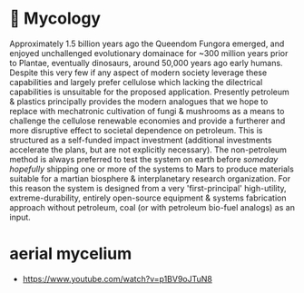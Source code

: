 # 🍄 Mycology



Approximately 1.5 billion years ago the Queendom Fungora emerged, and enjoyed unchallenged evolutionary domainace for ~300 million years prior to Plantae, eventually dinosaurs, around 50,000 years ago early humans. Despite this very few if any aspect of modern society leverage these capabilities and largely prefer cellulose which lacking the dilectrical capabilities is unsuitable for the proposed application.  Presently petroleum & plastics principally provides the modern analogues that we hope to replace with mechatronic cultivation of fungi & mushrooms as a means to challenge the cellulose renewable economies and provide a furtherer and more disruptive effect to societal dependence on petroleum.  This is structured as a self-funded impact investment (additional investments accelerate the plans, but are not explicitly necessary).  The non-petroleum method is always preferred to test the system on earth before _someday_ _hopefully_ shipping one or more of the systems to Mars to produce materials suitable for a martian biosphere & interplanetary research organization.  For this reason the system is designed from a very 'first-principal' high-utility, extreme-durability, entirely open-source equipment & systems fabrication approach without petroleum, coal (or with petroleum bio-fuel analogs) as an input. 




# aerial mycelium
* https://www.youtube.com/watch?v=p1BV9oJTuN8